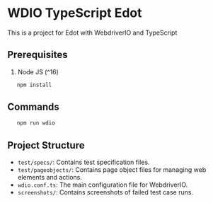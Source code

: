 # WDIO TypeScript Edot

This is a project for Edot with WebdriverIO and TypeScript

## Prerequisites

1. Node JS (^16)

```bash
   npm install
```

## Commands

```bash
   npm run wdio
```

## Project Structure

- `test/specs/`: Contains test specification files.
- `test/pageobjects/`: Contains page object files for managing web elements and actions.
- `wdio.conf.ts`: The main configuration file for WebdriverIO.
- `screenshots/`: Contains screenshots of failed test case runs.
